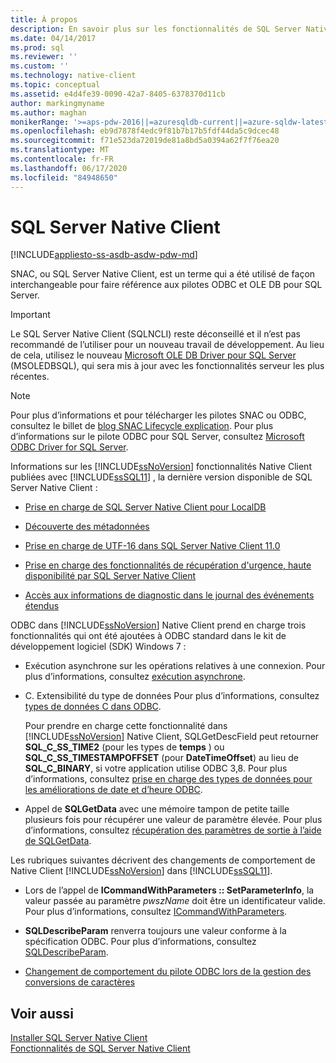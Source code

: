 ```yaml
---
title: À propos
description: En savoir plus sur les fonctionnalités de SQL Server Native Client (SNAC). SQL Server Native Client fait référence aux pilotes ODBC et OLE DB pour SQL Server.
ms.date: 04/14/2017
ms.prod: sql
ms.reviewer: ''
ms.custom: ''
ms.technology: native-client
ms.topic: conceptual
ms.assetid: e4d4fe39-0090-42a7-8405-6378370d11cb
author: markingmyname
ms.author: maghan
monikerRange: '>=aps-pdw-2016||=azuresqldb-current||=azure-sqldw-latest||>=sql-server-2016||=sqlallproducts-allversions||>=sql-server-linux-2017||=azuresqldb-mi-current'
ms.openlocfilehash: eb9d7878f4edc9f81b7b17b5fdf44da5c9dcec48
ms.sourcegitcommit: f71e523da72019de81a8bd5a0394a62f7f76ea20
ms.translationtype: MT
ms.contentlocale: fr-FR
ms.lasthandoff: 06/17/2020
ms.locfileid: "84948650"
---
```

# <a name="sql-server-native-client"></a>SQL Server Native Client
[!INCLUDE[appliesto-ss-asdb-asdw-pdw-md](../../includes/appliesto-ss-asdb-asdw-pdw-md.md)]

SNAC, ou SQL Server Native Client, est un terme qui a été utilisé de façon interchangeable pour faire référence aux pilotes ODBC et OLE DB pour SQL Server.

> [!IMPORTANT] 
> Le SQL Server Native Client (SQLNCLI) reste déconseillé et il n’est pas recommandé de l’utiliser pour un nouveau travail de développement. Au lieu de cela, utilisez le nouveau [Microsoft OLE DB Driver pour SQL Server](../../connect/oledb/oledb-driver-for-sql-server.md) (MSOLEDBSQL), qui sera mis à jour avec les fonctionnalités serveur les plus récentes.

> [!NOTE]
> Pour plus d’informations et pour télécharger les pilotes SNAC ou ODBC, consultez le billet de [blog SNAC Lifecycle explication](https://blogs.msdn.microsoft.com/sqlreleaseservices/snac-lifecycle-explained/).
> Pour plus d’informations sur le pilote ODBC pour SQL Server, consultez [Microsoft ODBC Driver for SQL Server](../../connect/odbc/microsoft-odbc-driver-for-sql-server.md).  

 Informations sur les [!INCLUDE[ssNoVersion](../../includes/ssnoversion-md.md)] fonctionnalités Native Client publiées avec [!INCLUDE[ssSQL11](../../includes/sssql11-md.md)] , la dernière version disponible de SQL Server Native Client :

-   [Prise en charge de SQL Server Native Client pour LocalDB](../../relational-databases/native-client/features/sql-server-native-client-support-for-localdb.md)  

-   [Découverte des métadonnées](../../relational-databases/native-client/features/metadata-discovery.md)  

-   [Prise en charge de UTF-16 dans SQL Server Native Client 11.0](../../relational-databases/native-client/features/utf-16-support-in-sql-server-native-client-11-0.md)  

-   [Prise en charge des fonctionnalités de récupération d'urgence, haute disponibilité par SQL Server Native Client](../../relational-databases/native-client/features/sql-server-native-client-support-for-high-availability-disaster-recovery.md)  

-   [Accès aux informations de diagnostic dans le journal des événements étendus](../../relational-databases/native-client/features/accessing-diagnostic-information-in-the-extended-events-log.md)  

ODBC dans [!INCLUDE[ssNoVersion](../../includes/ssnoversion-md.md)] Native Client prend en charge trois fonctionnalités qui ont été ajoutées à ODBC standard dans le kit de développement logiciel (SDK) Windows 7 :  

-   Exécution asynchrone sur les opérations relatives à une connexion. Pour plus d’informations, consultez [exécution asynchrone](https://go.microsoft.com/fwlink/?LinkID=191493).  

-   C. Extensibilité du type de données Pour plus d’informations, consultez [types de données C dans ODBC](https://go.microsoft.com/fwlink/?LinkID=191495).  

     Pour prendre en charge cette fonctionnalité dans [!INCLUDE[ssNoVersion](../../includes/ssnoversion-md.md)] Native Client, SQLGetDescField peut retourner **SQL_C_SS_TIME2** (pour les types de **temps** ) ou **SQL_C_SS_TIMESTAMPOFFSET** (pour **DateTimeOffset**) au lieu de **SQL_C_BINARY**, si votre application utilise ODBC 3,8. Pour plus d’informations, consultez [prise en charge des types de données pour les améliorations de date et d’heure ODBC](../../relational-databases/native-client-odbc-date-time/data-type-support-for-odbc-date-and-time-improvements.md).  

-   Appel de **SQLGetData** avec une mémoire tampon de petite taille plusieurs fois pour récupérer une valeur de paramètre élevée. Pour plus d’informations, consultez [récupération des paramètres de sortie à l’aide de SQLGetData](https://go.microsoft.com/fwlink/?LinkID=191494).  

 Les rubriques suivantes décrivent des changements de comportement de Native Client [!INCLUDE[ssNoVersion](../../includes/ssnoversion-md.md)] dans [!INCLUDE[ssSQL11](../../includes/sssql11-md.md)].  

-   Lors de l’appel de **ICommandWithParameters :: SetParameterInfo**, la valeur passée au paramètre *pwszName* doit être un identificateur valide. Pour plus d’informations, consultez [ICommandWithParameters](../../relational-databases/native-client-ole-db-interfaces/icommandwithparameters.md).  

-   **SQLDescribeParam** renverra toujours une valeur conforme à la spécification ODBC. Pour plus d’informations, consultez [SQLDescribeParam](../../relational-databases/native-client-odbc-api/sqldescribeparam.md).  

-   [Changement de comportement du pilote ODBC lors de la gestion des conversions de caractères](../../relational-databases/native-client/features/odbc-driver-behavior-change-when-handling-character-conversions.md)  

## <a name="see-also"></a>Voir aussi  
[Installer SQL Server Native Client](../../relational-databases/native-client/applications/installing-sql-server-native-client.md)  
 [Fonctionnalités de SQL Server Native Client](../../relational-databases/native-client/features/sql-server-native-client-features.md)  
